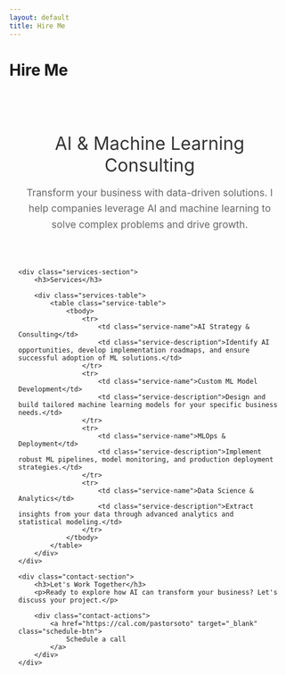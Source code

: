 ```yaml
---
layout: default
title: Hire Me
---
```


# Hire Me

<div class="hire-container">
    <div class="intro-section">
        <h2>AI & Machine Learning Consulting</h2>
        <p>Transform your business with data-driven solutions. I help companies leverage AI and machine learning to solve complex problems and drive growth.</p>
    </div>

    <div class="services-section">
        <h3>Services</h3>
        
        <div class="services-table">
            <table class="service-table">
                <tbody>
                    <tr>
                        <td class="service-name">AI Strategy & Consulting</td>
                        <td class="service-description">Identify AI opportunities, develop implementation roadmaps, and ensure successful adoption of ML solutions.</td>
                    </tr>
                    <tr>
                        <td class="service-name">Custom ML Model Development</td>
                        <td class="service-description">Design and build tailored machine learning models for your specific business needs.</td>
                    </tr>
                    <tr>
                        <td class="service-name">MLOps & Deployment</td>
                        <td class="service-description">Implement robust ML pipelines, model monitoring, and production deployment strategies.</td>
                    </tr>
                    <tr>
                        <td class="service-name">Data Science & Analytics</td>
                        <td class="service-description">Extract insights from your data through advanced analytics and statistical modeling.</td>
                    </tr>
                </tbody>
            </table>
        </div>
    </div>

    <div class="contact-section">
        <h3>Let's Work Together</h3>
        <p>Ready to explore how AI can transform your business? Let's discuss your project.</p>
        
        <div class="contact-actions">
            <a href="https://cal.com/pastorsoto" target="_blank" class="schedule-btn">
                Schedule a call
            </a>
        </div>
    </div>
</div>

<style>
.hire-container {
    max-width: 800px;
    margin: 0 auto;
    padding: 2rem 1rem;
}

.intro-section {
    text-align: center;
    margin-bottom: 4rem;
}

.intro-section h2 {
    color: #333;
    font-size: 2rem;
    margin-bottom: 1rem;
    font-weight: 400;
}

.intro-section p {
    font-size: 1.1rem;
    color: #666;
    line-height: 1.6;
    max-width: 600px;
    margin: 0 auto;
}

.services-section {
    margin-bottom: 4rem;
}

.services-section h3 {
    color: #333;
    font-size: 1.5rem;
    margin-bottom: 2rem;
    text-align: center;
    font-weight: 400;
}

.services-table {
    max-width: 700px;
    margin: 0 auto;
}

.service-table {
    width: 100%;
    border-collapse: collapse;
    font-size: 0.95rem;
}

.service-table tbody tr {
    border-bottom: 1px solid #f0f0f0;
    transition: all 0.2s ease;
}

.service-table tbody tr:hover {
    background-color: rgba(0, 0, 0, 0.01);
}

.service-table tbody tr:last-child {
    border-bottom: none;
}

.service-table td {
    padding: 1rem 0;
    vertical-align: top;
    border: none;
}

.service-name {
    color: #333;
    font-weight: 500;
    font-size: 1rem;
    width: 35%;
    padding-right: 2rem;
}

.service-description {
    color: #666;
    line-height: 1.5;
    font-size: 0.9rem;
}

.contact-section {
    text-align: center;
    background: #f8f9fa;
    padding: 3rem 2rem;
    border-radius: 10px;
    max-width: 600px;
    margin: 0 auto;
}

.contact-section h3 {
    color: #333;
    font-size: 1.5rem;
    margin-bottom: 1rem;
    font-weight: 400;
}

.contact-section p {
    font-size: 1rem;
    color: #666;
    margin-bottom: 2rem;
    line-height: 1.6;
}

.contact-actions {
    display: flex;
    justify-content: center;
}

.schedule-btn {
    display: inline-block;
    background: #333;
    color: white;
    text-decoration: none;
    padding: 0.8rem 2rem;
    font-size: 1rem;
    font-weight: 400;
    letter-spacing: 0.5px;
    border: 2px solid #333;
    border-radius: 5px;
    transition: all 0.3s ease;
}

.schedule-btn:hover {
    background: transparent;
    color: #333;
}

@media (max-width: 768px) {
    .hire-container {
        padding: 1rem;
    }
    
    .intro-section h2 {
        font-size: 1.8rem;
    }
    
    .intro-section p {
        font-size: 1rem;
    }
    
    .service-table {
        font-size: 0.9rem;
    }
    
    .service-table td {
        padding: 0.8rem 0;
    }
    
    .service-name {
        width: 40%;
        padding-right: 1rem;
        font-size: 0.9rem;
    }
    
    .service-description {
        font-size: 0.85rem;
    }
    
    .contact-section {
        padding: 2rem 1rem;
    }
    
    .schedule-btn {
        width: 100%;
        max-width: 300px;
        text-align: center;
    }
}
</style>